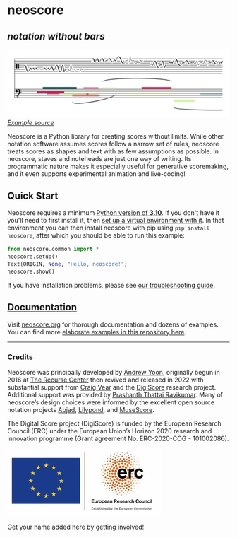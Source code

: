 # neoscore

## *notation without bars*

![A score with colored blocks and squiggly lines](https://raw.githubusercontent.com/DigiScore/neoscore/main/doc/static/img/promo_image.png)
*[Example source](https://github.com/DigiScore/neoscore/blob/main/examples/promo_image.py)*

Neoscore is a Python library for creating scores without limits. While other notation software assumes scores follow a narrow set of rules, neoscore treats scores as shapes and text with as few assumptions as possible. In neoscore, staves and noteheads are just one way of writing. Its programmatic nature makes it especially useful for generative scoremaking, and it even supports experimental animation and live-coding!

## Quick Start

Neoscore requires a minimum [Python version of **3.10**](https://www.python.org/downloads/). If you don't have it you'll need to first install it, then [set up a virtual environment with it](https://realpython.com/python-virtual-environments-a-primer/). In that environment you can then install neoscore with pip  using `pip install neoscore`, after which you should be able to run this example:

```python
from neoscore.common import *
neoscore.setup()
Text(ORIGIN, None, "Hello, neoscore!")
neoscore.show()
```

If you have installation problems, please see [our troubleshooting guide](https://neoscore.org/community/support.html).

## [Documentation](https://neoscore.org)

Visit [neoscore.org](https://neoscore.org) for thorough documentation and dozens of examples. You can find more [elaborate examples in this repository here](https://github.com/DigiScore/neoscore/blob/main/examples).

------------------

### Credits

Neoscore was principally developed by [Andrew Yoon](https://andrewyoon.art), originally begun in 2016 at [The Recurse Center](https://www.recurse.com/) then revived and released in 2022 with substantial support from [Craig Vear](https://www.dmu.ac.uk/about-dmu/academic-staff/art-design-humanities/craig-vear/craig-vear.aspx) and the [DigiScore](https://digiscore.dmu.ac.uk/) research project. Additional support was provided by [Prashanth Thattai Ravikumar](https://github.com/prashanthtr). Many of neoscore’s design choices were informed by the excellent open source notation projects [Abjad](https://github.com/Abjad/abjad), [Lilypond](https://lilypond.org/index.html), and [MuseScore](https://github.com/musescore/MuseScore/).

The Digital Score project (DigiScore) is funded by the European Research Council (ERC) under the European Union’s Horizon 2020 research and innovation programme (Grant agreement No. ERC-2020-COG - 101002086).

![Logo for the European Research Council](https://raw.githubusercontent.com/DigiScore/neoscore/main/doc/static/img/erc_eu_logo.webp)

Get your name added here by getting involved!